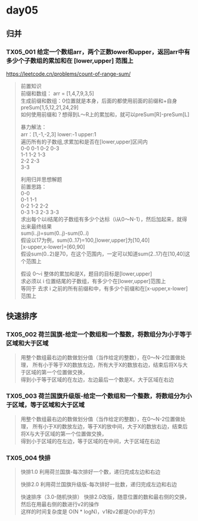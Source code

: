 # day05

## 归并
### TX05_001 给定一个数组arr，两个正数lower和upper，返回arr中有多少个子数组的累加和在 [lower,upper] 范围上
https://leetcode.cn/problems/count-of-range-sum/
> 前置知识    
> 前缀和数组：
> arr = [1,4,7,9,3,5]    
> 生成前缀和数组：0位置就是本身，后面的都使用前面的前缀和+自身   
> preSum[1,5,12,21,24,29]    
> 如何使用前缀和？想得到L～R上的累加和，就可以preSum[R]-preSum[L]   
> 
> 暴力解法：   
> arr：[1,-1,-2,3]  lower:-1  upper:1   
> 遍历所有的子数组,求累加和是否在[lower,upper]区间内        
> 0-0 0-1 0-2 0-3    
> 1-1 1-2 1-3   
> 2-2 2-3    
> 3-3   
> 
> 利用归并思想解题    
> 前置思路：   
> 0-0   
> 0-1 1-1   
> 0-2 1-2 2-2   
> 0-3 1-3 2-3 3-3   
> 求出每个以i结尾的子数组有多少个达标（i从0～N-1），然后加起来，就得出来最终结果    
> sum(i..j)=sum(0..j)-sum(0..i)   
> 假设以17为例，sum(0..17)=100,[lower,upper]为[10,40]    
> [x-upper,x-lower]=[60,90]   
> 假设sum(0..2)是70，在这个范围内，一定可以知道sum(2..17)在[10,40]这个范围上   
> 
> 假设 0～i 整体的累加和是X，题目的目标是[lower,upper]   
> 求必须以 i 位置结尾的子数组，有多少个在[lower,upper]范围上    
> 等同于 去求 i 之前的所有前缀和中，有多少个前缀和在[x-upper,x-lower]范围上   

## 快速排序
### TX05_002 荷兰国旗-给定一个数组和一个整数，将数组分为小于等于区域和大于区域
> 用整个数组最右边的数做划分值（当作给定的整数），在0～N-2位置做处理，
> 所有小于等于X的数放左边，所有大于X的数放右边，结束后将X与大于区域的第一个位置做交换，    
> 得到小于等于区域的在左边，左边最后一个数是X，大于区域在右边     

### TX05_003 荷兰国旗升级版-给定一个数组和一个整数，将数组分为小于区域，等于区域和大于区域
> 用整个数组最右边的数做划分值（当作给定的整数），在0～N-2位置做处理，
> 所有小于X的数放左边，等于X的放中间，大于X的数放右边，结束后将X与大于区域的第一个位置做交换，    
> 得到小于区域的在左边，等于区域的在中间，大于区域在右边

### TX05_004 快排
> 快排1.0
> 利用荷兰国旗-每次排好一个数，递归完成左边和右边    
> 
> 快排2.0
> 利用荷兰国旗升级版-每次排好一批数，递归完成左边和右边
> 
> 快速排序（3.0-随机快排）
> 快排2.0改版，随意位置的数和最右侧的交换，然后在用最右侧的数进行v2的操作   
> 这样的时间复杂度是 O(N * logN)，v1和v2都是O(n的平方)